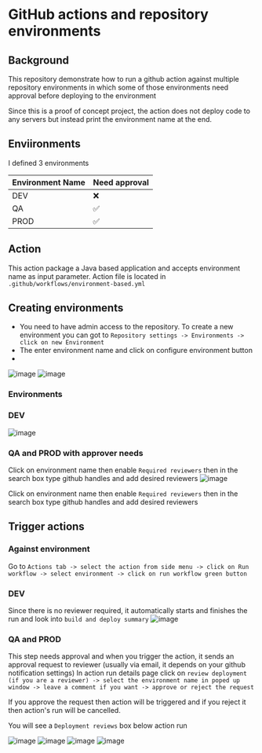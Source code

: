 # GitHub actions and repository environments

## Background
This repository demonstrate how to run a github action against multiple repository environments in which some of those environments need approval before deploying to the environment

Since this is a proof of concept project, the action does not deploy code to any servers but instead print the environment name at the end.

## Enviironments
I defined 3 environments 

| Environment Name | Need approval |
| -- | -- |
| DEV | ❌ |
| QA | ✅ |
| PROD | ✅ |


## Action
This action package a Java based application and accepts environment name as input parameter. Action file is located in `.github/workflows/environment-based.yml`

## Creating environments

- You need to have admin access to the repository. To create a new environment you can got to `Repository settings -> Environments -> click on new Environment`
- The enter environment name and click on configure environment button
- 

![image](https://user-images.githubusercontent.com/90400593/188016214-d8c23159-907c-424b-b3ba-7644bae2570b.png)
![image](https://user-images.githubusercontent.com/90400593/188016337-7005314c-6bdf-49c2-a926-d9ed936b53fe.png)

### Environments

### DEV
![image](https://user-images.githubusercontent.com/90400593/188016685-e33057f1-d1c0-4107-8a37-42de44473ce7.png)
### QA and PROD with approver needs
Click on environment name then enable `Required reviewers` then in the search box type github handles and add desired reviewers
![image](https://user-images.githubusercontent.com/90400593/188016975-a8d1feac-2c2c-4968-8d7f-6083b4f343e1.png)

Click on environment name then enable `Required reviewers` then in the search box type github handles and add desired reviewers

## Trigger actions

### Against environment
Go to `Actions tab -> select the action from side menu -> click on Run workflow -> select environment -> click on run workflow green button`

### DEV
Since there is no reviewer required, it automatically starts and finishes the run and look into `build and deploy summary`
![image](https://user-images.githubusercontent.com/90400593/188017846-4b2e5bc7-fb5c-477e-abc8-e6f8c98fbce9.png)

### QA and PROD
This step needs approval and when you trigger the action, it sends an approval request to reviewer (usually via email, it depends on your github notification settings)
In action run details page click on `review deployment (if you are a reviewer) -> select the environment name in poped up window -> leave a comment if you want -> approve or reject the request`

If you approve the request then action will be triggered and if you reject it then action's run will be cancelled.

You will see a `Deployment reviews` box below action run

![image](https://user-images.githubusercontent.com/90400593/188018132-ff51b47c-54cd-49a7-af5f-696d2de4d433.png)
![image](https://user-images.githubusercontent.com/90400593/188018157-e7609f4f-bd81-4085-85d5-76e4ea530625.png)
![image](https://user-images.githubusercontent.com/90400593/188018353-ddc6fdf3-16b8-422e-8586-2350e528a155.png)
![image](https://user-images.githubusercontent.com/90400593/188018759-e0006236-fcdf-4d4e-9435-f588c7fd2912.png)



